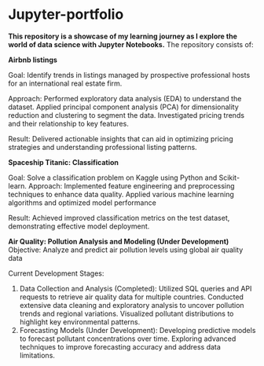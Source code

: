 # Jupyter-portfolio
**This repository is a showcase of my learning journey as I explore the world of data science with Jupyter Notebooks.**
The repository consists of:

**Airbnb listings**
  
Goal: Identify trends in listings managed by prospective professional hosts for an international real estate firm.

Approach:
Performed exploratory data analysis (EDA) to understand the dataset.
Applied principal component analysis (PCA) for dimensionality reduction and clustering to segment the data.
Investigated pricing trends and their relationship to key features.

Result: Delivered actionable insights that can aid in optimizing pricing strategies and understanding professional listing patterns.

**Spaceship Titanic: Classification**
  
Goal: Solve a classification problem on Kaggle using Python and Scikit-learn.
Approach:
Implemented feature engineering and preprocessing techniques to enhance data quality.
Applied various machine learning algorithms and optimized model performance

Result: Achieved improved classification metrics on the test dataset, demonstrating effective model deployment.

**Air Quality: Pollution Analysis and Modeling (Under Development)**
Objective: Analyze and predict air pollution levels using global air quality data

Current Development Stages: 
1. Data Collection and Analysis (Completed):
Utilized SQL queries and API requests to retrieve air quality data for multiple countries.
Conducted extensive data cleaning and exploratory analysis to uncover pollution trends and regional variations.
Visualized pollutant distributions to highlight key environmental patterns.
2. Forecasting Models (Under Development):
Developing predictive models to forecast pollutant concentrations over time.
Exploring advanced techniques to improve forecasting accuracy and address data limitations.
